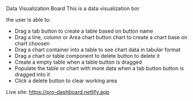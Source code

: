 Data Visualization Board 
This is a data visualization bor

the user is able to:

* Drag a tab button to create a table based on button name
* Drag a line, column or Area chart button chart to create a chart base on chart choosen
* Drag a chart container into a table to see chart data in tabular format
* Drag a chart or table component to delete button to delete it
* Create a empty table when a table button is dragged
* Populate the table or chart with more data when a tab button button is dragged into it
* Click a delete button to clear working area

Live site:
https://pro-dashboard.netlify.app